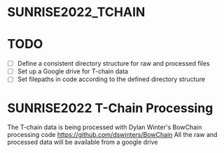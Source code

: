 # SUNRISE2022_TCHAIN

# TODO 
- [ ] Define a consistent directory structure for raw and processed files
- [ ] Set up a Google drive for T-chain data
- [ ] Set filepaths in code according to the defined directory structure

# SUNRISE2022 T-Chain Processing
The T-chain data is being processed with Dylan Winter's BowChain processing code https://github.com/dswinters/BowChain
All the raw and processed data will be available from a google drive
